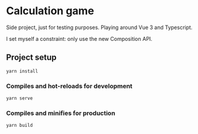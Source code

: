# Calculation game

Side project, just for testing purposes. Playing around Vue 3 and Typescript.

I set myself a constraint: only use the new Composition API.

## Project setup

```
yarn install
```

### Compiles and hot-reloads for development

```
yarn serve
```

### Compiles and minifies for production

```
yarn build
```
